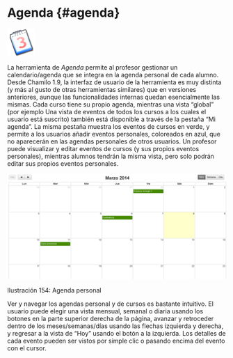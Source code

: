 # Agenda {#agenda}

<img width="64px" src="../assets/graphics261.svg">

La herramienta de _Agenda_ permite al profesor gestionar un calendario/agenda que se integra en la agenda personal de cada alumno. Desde Chamilo 1.9, la interfaz de usuario de la herramienta es muy distinta (y más al gusto de otras herramientas similares) que en versiones anteriores, aunque las funcionalidades internas quedan esencialmente las mismas. Cada curso tiene su propio agenda, mientras una vista “global” (por ejemplo Una vista de eventos de todos los cursos a los cuales el usuario está suscrito) también está disponible a través de la pestaña “Mi agenda”. La misma pestaña muestra los eventos de cursos en verde, y permite a los usuarios añadir eventos personales, coloreados en azul, que no aparecerán en las agendas personales de otros usuarios. Un profesor puede visualizar y editar eventos de cursos (y sus propios eventos personales), mientras alumnos tendrán la misma vista, pero solo podrán editar sus propios eventos personales.

![](../assets/graficos133.png)

Ilustración 154: Agenda personal

Ver y navegar los agendas personal y de cursos es bastante intuitivo. El usuario puede elegir una vista mensual, semanal o diaria usando los botones en la parte superior derecha de la página, avanzar y retroceder dentro de los meses/semanas/días usando las flechas izquierda y derecha, y regresar a la vista de “Hoy” usando el botón a la izquierda. Los detalles de cada evento pueden ser vistos por simple clic o pasando encima del evento con el cursor.
